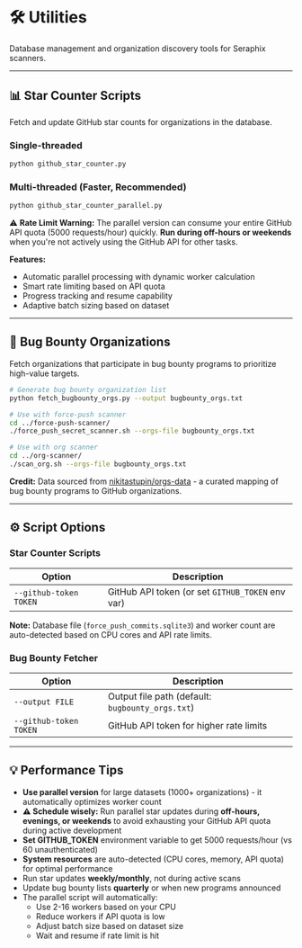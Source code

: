 # 🛠️ Utilities

Database management and organization discovery tools for Seraphix scanners.

---

## 📊 Star Counter Scripts

Fetch and update GitHub star counts for organizations in the database.

### Single-threaded
```bash
python github_star_counter.py
```

### Multi-threaded (Faster, Recommended)
```bash
python github_star_counter_parallel.py
```

⚠️ **Rate Limit Warning:** The parallel version can consume your entire GitHub API quota (5000 requests/hour) quickly. **Run during off-hours or weekends** when you're not actively using the GitHub API for other tasks.

**Features:** 
- Automatic parallel processing with dynamic worker calculation
- Smart rate limiting based on API quota
- Progress tracking and resume capability
- Adaptive batch sizing based on dataset

---

## 🎯 Bug Bounty Organizations

Fetch organizations that participate in bug bounty programs to prioritize high-value targets.

```bash
# Generate bug bounty organization list
python fetch_bugbounty_orgs.py --output bugbounty_orgs.txt

# Use with force-push scanner
cd ../force-push-scanner/
./force_push_secret_scanner.sh --orgs-file bugbounty_orgs.txt

# Use with org scanner
cd ../org-scanner/
./scan_org.sh --orgs-file bugbounty_orgs.txt
```

**Credit:** Data sourced from [nikitastupin/orgs-data](https://github.com/nikitastupin/orgs-data) - a curated mapping of bug bounty programs to GitHub organizations.

---

## ⚙️ Script Options

### Star Counter Scripts
| Option | Description |
|--------|-------------|
| `--github-token TOKEN` | GitHub API token (or set `GITHUB_TOKEN` env var) |

**Note:** Database file (`force_push_commits.sqlite3`) and worker count are auto-detected based on CPU cores and API rate limits.

### Bug Bounty Fetcher
| Option | Description |
|--------|-------------|
| `--output FILE` | Output file path (default: `bugbounty_orgs.txt`) |
| `--github-token TOKEN` | GitHub API token for higher rate limits |

---

## 💡 Performance Tips

- **Use parallel version** for large datasets (1000+ organizations) - it automatically optimizes worker count
- **⚠️ Schedule wisely:** Run parallel star updates during **off-hours, evenings, or weekends** to avoid exhausting your GitHub API quota during active development
- **Set GITHUB_TOKEN** environment variable to get 5000 requests/hour (vs 60 unauthenticated)
- **System resources** are auto-detected (CPU cores, memory, API quota) for optimal performance
- Run star updates **weekly/monthly**, not during active scans
- Update bug bounty lists **quarterly** or when new programs announced
- The parallel script will automatically:
  - Use 2-16 workers based on your CPU
  - Reduce workers if API quota is low
  - Adjust batch size based on dataset size
  - Wait and resume if rate limit is hit